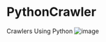 # PythonCrawler
Crawlers Using Python
![image](https://travis-ci.org/fx2003/PythonCrawler.svg?branch=master)

